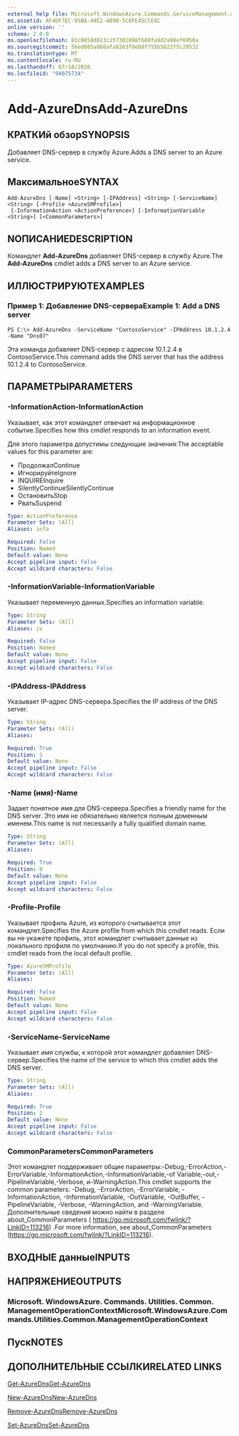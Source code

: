 ```yaml
---
external help file: Microsoft.WindowsAzure.Commands.ServiceManagement.dll-Help.xml
ms.assetid: AF4DF7EC-95BA-44E2-AB9B-5C8FE45CCE4C
online version: ''
schema: 2.0.0
ms.openlocfilehash: 83c0858d813c157301098f680fa9d2a90ef6950a
ms.sourcegitcommit: 56ed085a868afa8263f8eb0f755b5822f5c29532
ms.translationtype: MT
ms.contentlocale: ru-RU
ms.lasthandoff: 07/18/2020
ms.locfileid: "94075734"
---
```

# <span data-ttu-id="43d17-101">Add-AzureDns</span><span class="sxs-lookup"><span data-stu-id="43d17-101">Add-AzureDns</span></span>

## <span data-ttu-id="43d17-102">КРАТКИй обзор</span><span class="sxs-lookup"><span data-stu-id="43d17-102">SYNOPSIS</span></span>
<span data-ttu-id="43d17-103">Добавляет DNS-сервер в службу Azure.</span><span class="sxs-lookup"><span data-stu-id="43d17-103">Adds a DNS server to an Azure service.</span></span>

## <span data-ttu-id="43d17-104">Максимальное</span><span class="sxs-lookup"><span data-stu-id="43d17-104">SYNTAX</span></span>

```
Add-AzureDns [-Name] <String> [-IPAddress] <String> [-ServiceName] <String> [-Profile <AzureSMProfile>]
 [-InformationAction <ActionPreference>] [-InformationVariable <String>] [<CommonParameters>]
```

## <span data-ttu-id="43d17-105">NОПИСАНИЕ</span><span class="sxs-lookup"><span data-stu-id="43d17-105">DESCRIPTION</span></span>
<span data-ttu-id="43d17-106">Командлет **Add-AzureDns** добавляет DNS-сервер в службу Azure.</span><span class="sxs-lookup"><span data-stu-id="43d17-106">The **Add-AzureDns** cmdlet adds a DNS server to an Azure service.</span></span>

## <span data-ttu-id="43d17-107">ИЛЛЮСТРИРУЮТ</span><span class="sxs-lookup"><span data-stu-id="43d17-107">EXAMPLES</span></span>

### <span data-ttu-id="43d17-108">Пример 1: Добавление DNS-сервера</span><span class="sxs-lookup"><span data-stu-id="43d17-108">Example 1: Add a DNS server</span></span>
```
PS C:\> Add-AzureDns -ServiceName "ContosoService" -IPAddress 10.1.2.4 -Name "Dns07"
```

<span data-ttu-id="43d17-109">Эта команда добавляет DNS-сервер с адресом 10.1.2.4 в ContosoService.</span><span class="sxs-lookup"><span data-stu-id="43d17-109">This command adds the DNS server that has the address 10.1.2.4 to ContosoService.</span></span>

## <span data-ttu-id="43d17-110">ПАРАМЕТРЫ</span><span class="sxs-lookup"><span data-stu-id="43d17-110">PARAMETERS</span></span>

### <span data-ttu-id="43d17-111">-InformationAction</span><span class="sxs-lookup"><span data-stu-id="43d17-111">-InformationAction</span></span>
<span data-ttu-id="43d17-112">Указывает, как этот командлет отвечает на информационное событие.</span><span class="sxs-lookup"><span data-stu-id="43d17-112">Specifies how this cmdlet responds to an information event.</span></span>

<span data-ttu-id="43d17-113">Для этого параметра допустимы следующие значения:</span><span class="sxs-lookup"><span data-stu-id="43d17-113">The acceptable values for this parameter are:</span></span>

- <span data-ttu-id="43d17-114">Продолжал</span><span class="sxs-lookup"><span data-stu-id="43d17-114">Continue</span></span>
- <span data-ttu-id="43d17-115">Игнорируйте</span><span class="sxs-lookup"><span data-stu-id="43d17-115">Ignore</span></span>
- <span data-ttu-id="43d17-116">INQUIRE</span><span class="sxs-lookup"><span data-stu-id="43d17-116">Inquire</span></span>
- <span data-ttu-id="43d17-117">SilentlyContinue</span><span class="sxs-lookup"><span data-stu-id="43d17-117">SilentlyContinue</span></span>
- <span data-ttu-id="43d17-118">Остановить</span><span class="sxs-lookup"><span data-stu-id="43d17-118">Stop</span></span>
- <span data-ttu-id="43d17-119">Рвать</span><span class="sxs-lookup"><span data-stu-id="43d17-119">Suspend</span></span>

```yaml
Type: ActionPreference
Parameter Sets: (All)
Aliases: infa

Required: False
Position: Named
Default value: None
Accept pipeline input: False
Accept wildcard characters: False
```

### <span data-ttu-id="43d17-120">-InformationVariable</span><span class="sxs-lookup"><span data-stu-id="43d17-120">-InformationVariable</span></span>
<span data-ttu-id="43d17-121">Указывает переменную данных.</span><span class="sxs-lookup"><span data-stu-id="43d17-121">Specifies an information variable.</span></span>

```yaml
Type: String
Parameter Sets: (All)
Aliases: iv

Required: False
Position: Named
Default value: None
Accept pipeline input: False
Accept wildcard characters: False
```

### <span data-ttu-id="43d17-122">-IPAddress</span><span class="sxs-lookup"><span data-stu-id="43d17-122">-IPAddress</span></span>
<span data-ttu-id="43d17-123">Указывает IP-адрес DNS-сервера.</span><span class="sxs-lookup"><span data-stu-id="43d17-123">Specifies the IP address of the DNS server.</span></span>

```yaml
Type: String
Parameter Sets: (All)
Aliases: 

Required: True
Position: 1
Default value: None
Accept pipeline input: False
Accept wildcard characters: False
```

### <span data-ttu-id="43d17-124">-Name (имя)</span><span class="sxs-lookup"><span data-stu-id="43d17-124">-Name</span></span>
<span data-ttu-id="43d17-125">Задает понятное имя для DNS-сервера.</span><span class="sxs-lookup"><span data-stu-id="43d17-125">Specifies a friendly name for the DNS server.</span></span>
<span data-ttu-id="43d17-126">Это имя не обязательно является полным доменным именем.</span><span class="sxs-lookup"><span data-stu-id="43d17-126">This name is not necessarily a fully qualified domain name.</span></span>

```yaml
Type: String
Parameter Sets: (All)
Aliases: 

Required: True
Position: 0
Default value: None
Accept pipeline input: False
Accept wildcard characters: False
```

### <span data-ttu-id="43d17-127">-Profile</span><span class="sxs-lookup"><span data-stu-id="43d17-127">-Profile</span></span>
<span data-ttu-id="43d17-128">Указывает профиль Azure, из которого считывается этот командлет.</span><span class="sxs-lookup"><span data-stu-id="43d17-128">Specifies the Azure profile from which this cmdlet reads.</span></span>
<span data-ttu-id="43d17-129">Если вы не укажете профиль, этот командлет считывает данные из локального профиля по умолчанию.</span><span class="sxs-lookup"><span data-stu-id="43d17-129">If you do not specify a profile, this cmdlet reads from the local default profile.</span></span>

```yaml
Type: AzureSMProfile
Parameter Sets: (All)
Aliases: 

Required: False
Position: Named
Default value: None
Accept pipeline input: False
Accept wildcard characters: False
```

### <span data-ttu-id="43d17-130">-ServiceName</span><span class="sxs-lookup"><span data-stu-id="43d17-130">-ServiceName</span></span>
<span data-ttu-id="43d17-131">Указывает имя службы, к которой этот командлет добавляет DNS-сервер.</span><span class="sxs-lookup"><span data-stu-id="43d17-131">Specifies the name of the service to which this cmdlet adds the DNS server.</span></span>

```yaml
Type: String
Parameter Sets: (All)
Aliases: 

Required: True
Position: 2
Default value: None
Accept pipeline input: False
Accept wildcard characters: False
```

### <span data-ttu-id="43d17-132">CommonParameters</span><span class="sxs-lookup"><span data-stu-id="43d17-132">CommonParameters</span></span>
<span data-ttu-id="43d17-133">Этот командлет поддерживает общие параметры:-Debug,-ErrorAction,-ErrorVariable,-InformationAction,-InformationVariable,-of Variable,-out,-PipelineVariable,-Verbose, и-WarningAction.</span><span class="sxs-lookup"><span data-stu-id="43d17-133">This cmdlet supports the common parameters: -Debug, -ErrorAction, -ErrorVariable, -InformationAction, -InformationVariable, -OutVariable, -OutBuffer, -PipelineVariable, -Verbose, -WarningAction, and -WarningVariable.</span></span> <span data-ttu-id="43d17-134">Дополнительные сведения можно найти в разделе about_CommonParameters ( https://go.microsoft.com/fwlink/?LinkID=113216) .</span><span class="sxs-lookup"><span data-stu-id="43d17-134">For more information, see about_CommonParameters (https://go.microsoft.com/fwlink/?LinkID=113216).</span></span>

## <span data-ttu-id="43d17-135">ВХОДНЫЕ данные</span><span class="sxs-lookup"><span data-stu-id="43d17-135">INPUTS</span></span>

## <span data-ttu-id="43d17-136">НАПРЯЖЕНИЕ</span><span class="sxs-lookup"><span data-stu-id="43d17-136">OUTPUTS</span></span>

### <span data-ttu-id="43d17-137">Microsoft. WindowsAzure. Commands. Utilities. Common. ManagementOperationContext</span><span class="sxs-lookup"><span data-stu-id="43d17-137">Microsoft.WindowsAzure.Commands.Utilities.Common.ManagementOperationContext</span></span>

## <span data-ttu-id="43d17-138">Пуск</span><span class="sxs-lookup"><span data-stu-id="43d17-138">NOTES</span></span>

## <span data-ttu-id="43d17-139">ДОПОЛНИТЕЛЬНЫЕ ССЫЛКИ</span><span class="sxs-lookup"><span data-stu-id="43d17-139">RELATED LINKS</span></span>

[<span data-ttu-id="43d17-140">Get-AzureDns</span><span class="sxs-lookup"><span data-stu-id="43d17-140">Get-AzureDns</span></span>](./Get-AzureDns.md)

[<span data-ttu-id="43d17-141">New-AzureDns</span><span class="sxs-lookup"><span data-stu-id="43d17-141">New-AzureDns</span></span>](./New-AzureDns.md)

[<span data-ttu-id="43d17-142">Remove-AzureDns</span><span class="sxs-lookup"><span data-stu-id="43d17-142">Remove-AzureDns</span></span>](./Remove-AzureDns.md)

[<span data-ttu-id="43d17-143">Set-AzureDns</span><span class="sxs-lookup"><span data-stu-id="43d17-143">Set-AzureDns</span></span>](./Set-AzureDns.md)


